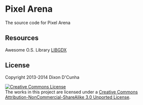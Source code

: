 Pixel Arena
======
The source code for Pixel Arena


Resources 
-------
Awesome O.S. Library [LIBGDX](http://libgdx.badlogicgames.com/)<br>


License
-------

Copyright 2013-2014 Dixon D'Cunha

<a rel="license" href="http://creativecommons.org/licenses/by-nc-sa/3.0/deed.en_US"><img alt="Creative Commons License" style="border-width:0" src="http://i.creativecommons.org/l/by-nc-sa/3.0/88x31.png" /></a><br />The works in this project are licensed under a
<a rel="license" href="http://creativecommons.org/licenses/by-nc-sa/3.0/deed.en_US">Creative Commons Attribution-NonCommercial-ShareAlike 3.0 Unported License</a>.
